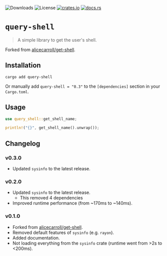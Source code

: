 ![Downloads](https://img.shields.io/crates/d/query-shell)
![License](https://img.shields.io/crates/l/query-shell)
[![crates.io](https://img.shields.io/crates/v/query-shell?logo=rust)](https://crates.io/crates/query-shell)
[![docs.rs](https://docs.rs/query-shell/badge.svg)](https://docs.rs/query-shell)

# `query-shell`

> A simple library to get the user's shell.

Forked from [alicecarroll/get-shell](https://gitlab.com/alicecarroll/get-shell).

## Installation

`cargo add query-shell`

Or manually add `query-shell = "0.3"` to the `[dependencies]` section in your `Cargo.toml`.

## Usage

```rs
use query_shell::get_shell_name;

println!("{}", get_shell_name().unwrap());
```

## Changelog

### v0.3.0

-   Updated `sysinfo` to the latest release.

### v0.2.0

-   Updated `sysinfo` to the latest release.
    -   This removed 4 dependencies
-   Improved runtime performance (from ~170ms to ~140ms).

### v0.1.0

-   Forked from [alicecarroll/get-shell](https://gitlab.com/alicecarroll/get-shell).
-   Removed default features of `sysinfo` (e.g. `rayon`).
-   Added documentation.
-   Not loading everything from the `sysinfo` crate (runtime went from >2s to <200ms).

